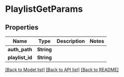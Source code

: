 # PlaylistGetParams

## Properties

Name | Type | Description | Notes
------------ | ------------- | ------------- | -------------
**auth_path** | **String** |  | 
**playlist_id** | **String** |  | 

[[Back to Model list]](../README.md#documentation-for-models) [[Back to API list]](../README.md#documentation-for-api-endpoints) [[Back to README]](../README.md)


